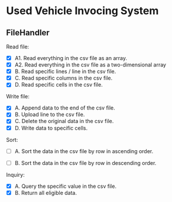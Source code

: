 # Used Vehicle Invocing System


## FileHandler
Read file:
- [x] A1. Read everything in the csv file as an array.
- [x] A2. Read everything in the csv file as a two-dimensional array
- [x] B. Read specific lines / line in the csv file.
- [x] C. Read specific columns in the csv file.
- [X] D. Read specific cells in the csv file.

Write file:
- [X] A. Append data to the end of the csv file.
- [X] B. Upload line to the csv file.
- [X] C. Delete the original data in the csv file.
- [X] D. Write data to specific cells.

Sort:
- [ ] A. Sort the data in the csv file by row in ascending order.
- [ ] B. Sort the data in the csv file by row in descending order.


Inquiry:
- [X] A. Query the specific value in the csv file.
- [X] B. Return all eligible data.